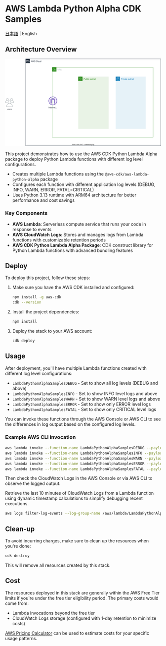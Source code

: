 # AWS Lambda Python Alpha CDK Samples

[日本語](README.ja.md) | English

## Architecture Overview

![overview](overview.drawio.svg)

This project demonstrates how to use the AWS CDK Python Lambda Alpha package to deploy Python Lambda functions with different log level configurations.

- Creates multiple Lambda functions using the `@aws-cdk/aws-lambda-python-alpha` package
- Configures each function with different application log levels (DEBUG, INFO, WARN, ERROR, FATAL=CRITICAL)
- Uses Python 3.13 runtime with ARM64 architecture for better performance and cost savings

### Key Components

- **AWS Lambda**: Serverless compute service that runs your code in response to events
- **AWS CloudWatch Logs**: Stores and manages logs from Lambda functions with customizable retention periods
- **AWS CDK Python Lambda Alpha Package**: CDK construct library for Python Lambda functions with advanced bundling features

## Deploy

To deploy this project, follow these steps:

1. Make sure you have the AWS CDK installed and configured:

   ```bash
   npm install -g aws-cdk
   cdk --version
   ```

2. Install the project dependencies:

   ```bash
   npm install
   ```

3. Deploy the stack to your AWS account:

   ```bash
   cdk deploy
   ```

## Usage

After deployment, you'll have multiple Lambda functions created with different log level configurations:

- `LambdaPythonAlphaSamplesDEBUG` - Set to show all log levels (DEBUG and above)
- `LambdaPythonAlphaSamplesINFO` - Set to show INFO level logs and above
- `LambdaPythonAlphaSamplesWARN` - Set to show WARN level logs and above
- `LambdaPythonAlphaSamplesERROR` - Set to show only ERROR level logs
- `LambdaPythonAlphaSamplesFATAL` - Set to show only CRITICAL level logs

You can invoke these functions through the AWS Console or AWS CLI to see the differences in log output based on the configured log levels.

### Example AWS CLI invocation

```bash
aws lambda invoke --function-name LambdaPythonAlphaSamplesDEBUG --payload '{}' response.json --profile xxxxx
aws lambda invoke --function-name LambdaPythonAlphaSamplesINFO --payload '{}' response.json --profile xxxxx
aws lambda invoke --function-name LambdaPythonAlphaSamplesWARN --payload '{}' response.json --profile xxxxx
aws lambda invoke --function-name LambdaPythonAlphaSamplesERROR --payload '{}' response.json --profile xxxxx
aws lambda invoke --function-name LambdaPythonAlphaSamplesFATAL --payload '{}' response.json --profile xxxxx
```

Then check the CloudWatch Logs in the AWS Console or via AWS CLI to observe the logged output.

Retrieve the last 10 minutes of CloudWatch Logs from a Lambda function using dynamic timestamp calculations to simplify debugging recent executions.

```bash
aws logs filter-log-events --log-group-name /aws/lambda/LambdaPythonAlphaSamplesDEBUG --start-time $(( $(date +%s) * 1000 - 10 * 60 * 1000 )) --end-time $(( $(date +%s) * 1000 )) --profile xxxxx
```

## Clean-up

To avoid incurring charges, make sure to clean up the resources when you're done:

```bash
cdk destroy
```

This will remove all resources created by this stack.

## Cost

The resources deployed in this stack are generally within the AWS Free Tier limits if you're under the free tier eligibility period. The primary costs would come from:

- Lambda invocations beyond the free tier
- CloudWatch Logs storage (configured with 1-day retention to minimize costs)

[AWS Pricing Calculator](https://calculator.aws/#/) can be used to estimate costs for your specific usage patterns.
